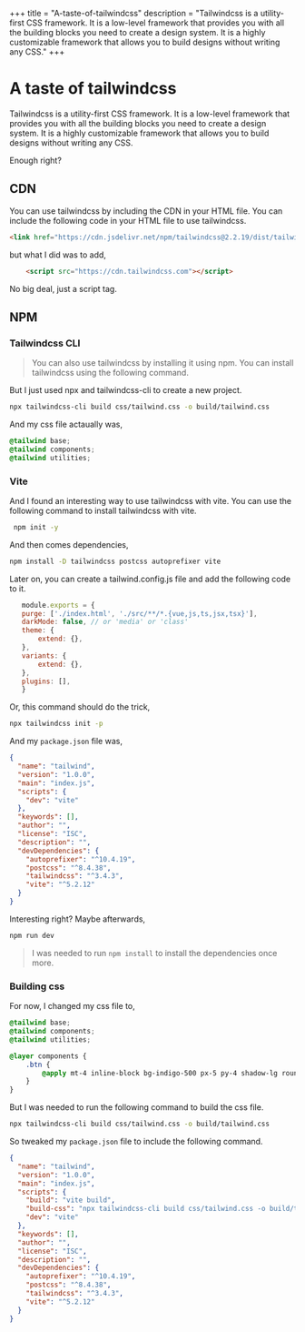 +++
title = "A-taste-of-tailwindcss"
description = "Tailwindcss is a utility-first CSS framework. It is a low-level framework that provides you with all the building blocks you need to create a design system. It is a highly customizable framework that allows you to build designs without writing any CSS."
+++

# A taste of tailwindcss

Tailwindcss is a utility-first CSS framework. It is a low-level framework that provides you with all the building blocks you need to create a design system. It is a highly customizable framework that allows you to build designs without writing any CSS.

Enough right?

## CDN

You can use tailwindcss by including the CDN in your HTML file. You can include the following code in your HTML file to use tailwindcss.

```html
<link href="https://cdn.jsdelivr.net/npm/tailwindcss@2.2.19/dist/tailwind.min.css" rel="stylesheet">
```

but what I did was to add,

```html
    <script src="https://cdn.tailwindcss.com"></script>
```

No big deal, just a script tag.

## NPM

### Tailwindcss CLI

> You can also use tailwindcss by installing it using npm. You can install tailwindcss using the following command.

But I just used npx and tailwindcss-cli to create a new project.

```bash
npx tailwindcss-cli build css/tailwind.css -o build/tailwind.css
```

And my css file actaually was,

```css
@tailwind base;
@tailwind components;
@tailwind utilities;
```

### Vite

And I found an interesting way to use tailwindcss with vite. You can use the following command to install tailwindcss with vite.

```bash
 npm init -y
 ```

 And then comes dependencies,

 ```bash
 npm install -D tailwindcss postcss autoprefixer vite            
 ```

 Later on, you can create a tailwind.config.js file and add the following code to it.

 ```js
    module.exports = {
    purge: ['./index.html', './src/**/*.{vue,js,ts,jsx,tsx}'],
    darkMode: false, // or 'media' or 'class'
    theme: {
        extend: {},
    },
    variants: {
        extend: {},
    },
    plugins: [],
    }
```

Or, this command should do the trick,

```bash
npx tailwindcss init -p
```

And my `package.json` file was,

```json
{
  "name": "tailwind",
  "version": "1.0.0",
  "main": "index.js",
  "scripts": {
    "dev": "vite"
  },
  "keywords": [],
  "author": "",
  "license": "ISC",
  "description": "",
  "devDependencies": {
    "autoprefixer": "^10.4.19",
    "postcss": "^8.4.38",
    "tailwindcss": "^3.4.3",
    "vite": "^5.2.12"
  }
}
```

Interesting right? Maybe afterwards,

```bash
npm run dev
```

> I was needed to run `npm install` to install the dependencies once more.

### Building css

For now, I changed my css file to,

```css
@tailwind base;
@tailwind components;
@tailwind utilities;

@layer components {
    .btn {
        @apply mt-4 inline-block bg-indigo-500 px-5 py-4 shadow-lg rounded-lg uppercase tracking-wider text-white font-semibold text-sm sm:text-base hover:bg-indigo-600 transition duration-300 ease-in-out transform transition hover:-translate-y-1 hover:shadow-xl
    }
}
```

But I was needed to run the following command to build the css file.

```bash
npx tailwindcss-cli build css/tailwind.css -o build/tailwind.css
```

So tweaked my `package.json` file to include the following command.

```json
{
  "name": "tailwind",
  "version": "1.0.0",
  "main": "index.js",
  "scripts": {
    "build": "vite build", 
    "build-css": "npx tailwindcss-cli build css/tailwind.css -o build/tailwind.css", 
    "dev": "vite"
  },
  "keywords": [],
  "author": "",
  "license": "ISC",
  "description": "",
  "devDependencies": {
    "autoprefixer": "^10.4.19",
    "postcss": "^8.4.38",
    "tailwindcss": "^3.4.3",
    "vite": "^5.2.12"
  }
}
```

